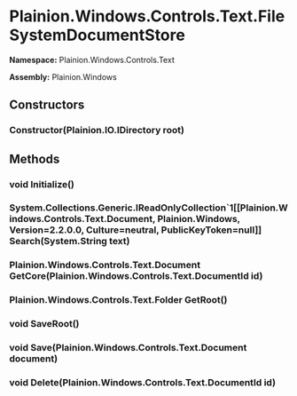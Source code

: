 
# Plainion.Windows.Controls.Text.FileSystemDocumentStore

**Namespace:** Plainion.Windows.Controls.Text

**Assembly:** Plainion.Windows


## Constructors

### Constructor(Plainion.IO.IDirectory root)


## Methods

### void Initialize()

### System.Collections.Generic.IReadOnlyCollection`1[[Plainion.Windows.Controls.Text.Document, Plainion.Windows, Version=2.2.0.0, Culture=neutral, PublicKeyToken=null]] Search(System.String text)

### Plainion.Windows.Controls.Text.Document GetCore(Plainion.Windows.Controls.Text.DocumentId id)

### Plainion.Windows.Controls.Text.Folder GetRoot()

### void SaveRoot()

### void Save(Plainion.Windows.Controls.Text.Document document)

### void Delete(Plainion.Windows.Controls.Text.DocumentId id)
